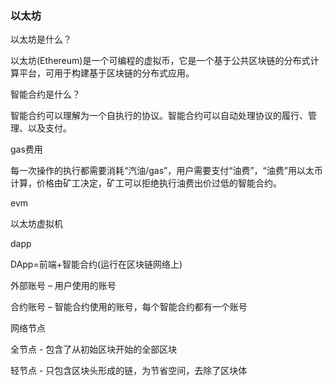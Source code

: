 ### 以太坊

以太坊是什么？

以太坊(Ethereum)是一个可编程的虚拟币，它是一个基于公共区块链的分布式计算平台，可用于构建基于区块链的分布式应用。

智能合约是什么？

智能合约可以理解为一个自执行的协议。智能合约可以自动处理协议的履行、管理、以及支付。

gas费用

每一次操作的执行都需要消耗“汽油/gas”，用户需要支付“油费”，“油费”用以太币计算，价格由矿工决定，矿工可以拒绝执行油费出价过低的智能合约。

evm

以太坊虚拟机

dapp

DApp=前端+智能合约(运行在区块链网络上)

外部账号 – 用户使用的账号

合约账号 – 智能合约使用的账号，每个智能合约都有一个账号

网络节点

全节点 - 包含了从初始区块开始的全部区块

轻节点 - 只包含区块头形成的链，为节省空间，去除了区块体

